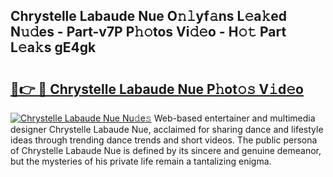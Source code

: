 ## Chrystelle Labaude Nue O𝚗𝚕yf𝚊ns L𝚎a𝚔ed N𝚞𝚍es - Part-v7P P𝚑𝚘tos Vi𝚍𝚎o - H𝚘𝚝 Part L𝚎a𝚔s gE4gk

# <h2><a href="http://kf5tbl9.oniu.top/?m=Chrystelle+Labaude+Nue">🔗👉 🔴 Chrystelle Labaude Nue P𝚑ot𝚘𝚜 V𝚒d𝚎o</a></h2>

[![Chrystelle Labaude Nue Nu𝚍e𝚜](https://i.imgur.com/0qMVB7G.gif)](http://kf5tbl9.oniu.top/?m=Chrystelle+Labaude+Nue)
Web-based entertainer and multimedia designer Chrystelle Labaude Nue, acclaimed for sharing dance and lifestyle ideas through trending dance trends and short videos. The public persona of Chrystelle Labaude Nue is defined by its sincere and genuine demeanor, but the mysteries of his private life remain a tantalizing enigma.  
